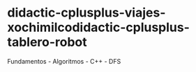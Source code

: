 # didactic-cplusplus-viajes-xochimilcodidactic-cplusplus-tablero-robot
Fundamentos - Algoritmos - C++ - DFS
